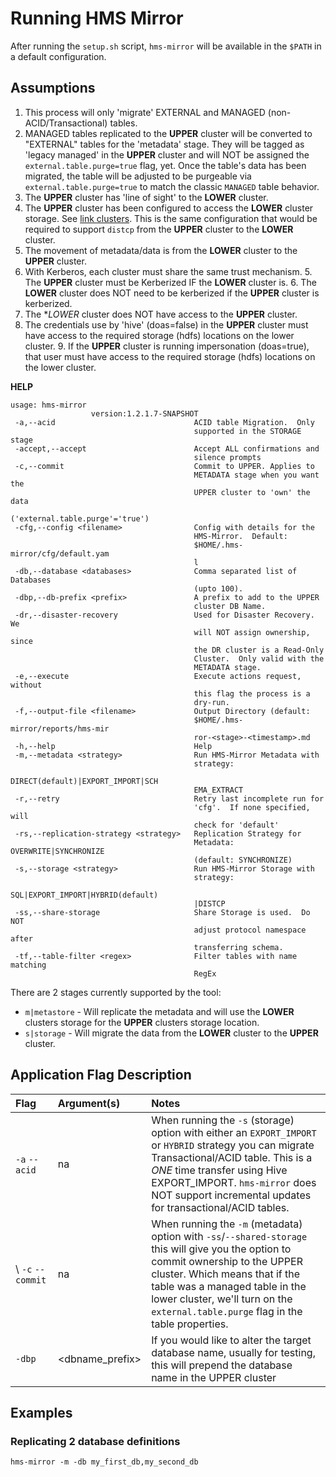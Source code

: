 # Running HMS Mirror

After running the `setup.sh` script, `hms-mirror` will be available in the `$PATH` in a default configuration.

## Assumptions

1. This process will only 'migrate' EXTERNAL and MANAGED (non-ACID/Transactional) tables.
2. MANAGED tables replicated to the **UPPER** cluster will be converted to "EXTERNAL" tables for the 'metadata' stage.  They will be tagged as 'legacy managed' in the **UPPER** cluster and will NOT be assigned the `external.table.purge=true` flag, yet.  Once the table's data has been migrated, the table will be adjusted to be purgeable via `external.table.purge=true` to match the classic `MANAGED` table behavior.
1. The **UPPER** cluster has 'line of sight' to the **LOWER** cluster.
2. The **UPPER** cluster has been configured to access the **LOWER** cluster storage. See [link clusters](./link_clusters.md).  This is the same configuration that would be required to support `distcp` from the **UPPER** cluster to the **LOWER** cluster.
3. The movement of metadata/data is from the **LOWER** cluster to the **UPPER** cluster.
4. With Kerberos, each cluster must share the same trust mechanism.
    5. The **UPPER** cluster must be Kerberized IF the **LOWER** cluster is.
    6. The **LOWER** cluster does NOT need to be kerberized if the **UPPER** cluster is kerberized.
7. The **LOWER* cluster does NOT have access to the **UPPER** cluster.
8. The credentials use by 'hive' (doas=false) in the **UPPER** cluster must have access to the required storage (hdfs) locations on the lower cluster.
    9. If the **UPPER** cluster is running impersonation (doas=true), that user must have access to the required storage (hdfs) locations on the lower cluster.

**HELP**
```
usage: hms-mirror
                  version:1.2.1.7-SNAPSHOT
 -a,--acid                               ACID table Migration.  Only
                                         supported in the STORAGE stage
 -accept,--accept                        Accept ALL confirmations and
                                         silence prompts
 -c,--commit                             Commit to UPPER. Applies to
                                         METADATA stage when you want the
                                         UPPER cluster to 'own' the data
                                         ('external.table.purge'='true')
 -cfg,--config <filename>                Config with details for the
                                         HMS-Mirror.  Default:
                                         $HOME/.hms-mirror/cfg/default.yam
                                         l
 -db,--database <databases>              Comma separated list of Databases
                                         (upto 100).
 -dbp,--db-prefix <prefix>               A prefix to add to the UPPER
                                         cluster DB Name.
 -dr,--disaster-recovery                 Used for Disaster Recovery.  We
                                         will NOT assign ownership, since
                                         the DR cluster is a Read-Only
                                         Cluster.  Only valid with the
                                         METADATA stage.
 -e,--execute                            Execute actions request, without
                                         this flag the process is a
                                         dry-run.
 -f,--output-file <filename>             Output Directory (default:
                                         $HOME/.hms-mirror/reports/hms-mir
                                         ror-<stage>-<timestamp>.md
 -h,--help                               Help
 -m,--metadata <strategy>                Run HMS-Mirror Metadata with
                                         strategy:
                                         DIRECT(default)|EXPORT_IMPORT|SCH
                                         EMA_EXTRACT
 -r,--retry                              Retry last incomplete run for
                                         'cfg'.  If none specified, will
                                         check for 'default'
 -rs,--replication-strategy <strategy>   Replication Strategy for
                                         Metadata: OVERWRITE|SYNCHRONIZE
                                         (default: SYNCHRONIZE)
 -s,--storage <strategy>                 Run HMS-Mirror Storage with
                                         strategy:
                                         SQL|EXPORT_IMPORT|HYBRID(default)
                                         |DISTCP
 -ss,--share-storage                     Share Storage is used.  Do NOT
                                         adjust protocol namespace after
                                         transferring schema.
 -tf,--table-filter <regex>              Filter tables with name matching
                                         RegEx
```

There are 2 stages currently supported by the tool:
- `m|metastore` - Will replicate the metadata and will use the **LOWER** clusters storage for the **UPPER** clusters storage location.
- `s|storage` - Will migrate the data from the **LOWER** cluster to the **UPPER** cluster.

## Application Flag Description

| Flag | Argument(s) | Notes |
|:---|:---|:---|
| `-a` `--acid` | na | When running the `-s` (storage) option with either an `EXPORT_IMPORT` or `HYBRID` strategy you can migrate Transactional/ACID table. This is a *ONE* time transfer using Hive EXPORT_IMPORT.  `hms-mirror` does NOT support incremental updates for transactional/ACID tables. |
\ `-c` `--commit` | na | When running the `-m` (metadata) option with `-ss`/`--shared-storage` this will give you the option to commit ownership to the UPPER cluster.  Which means that if the table was a managed table in the lower cluster, we'll turn on the `external.table.purge` flag in the table properties. |
| `-dbp` | <dbname_prefix> | If you would like to alter the target database name, usually for testing, this will prepend the database name in the UPPER cluster |


## Examples

### Replicating 2 database definitions

`hms-mirror -m -db my_first_db,my_second_db`


